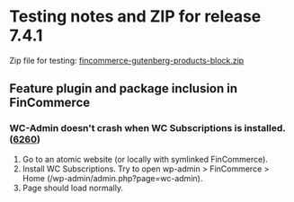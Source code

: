 # Testing notes and ZIP for release 7.4.1

Zip file for testing: [fincommerce-gutenberg-products-block.zip](https://github.com/dieselfox1/fincommerce-gutenberg-products-block/files/8482828/fincommerce-gutenberg-products-block.zip)

## Feature plugin and package inclusion in FinCommerce

### WC-Admin doesn't crash when WC Subscriptions is installed. ([6260](https://github.com/dieselfox1/fincommerce-gutenberg-products-block/pull/6260))

1. Go to an atomic website (or locally with symlinked FinCommerce).
2. Install WC Subscriptions.
   Try to open wp-admin > FinCommerce > Home (/wp-admin/admin.php?page=wc-admin).
3. Page should load normally.
